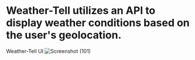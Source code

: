 ﻿# Weather-Tell utilizes an API to display weather conditions based on the user's geolocation.
Weather-Tell UI
![Screenshot (101)](https://github.com/Tonny-G/Weather-Tell/assets/107466380/cb75625c-b861-43e5-848e-4c5b088a0431)
